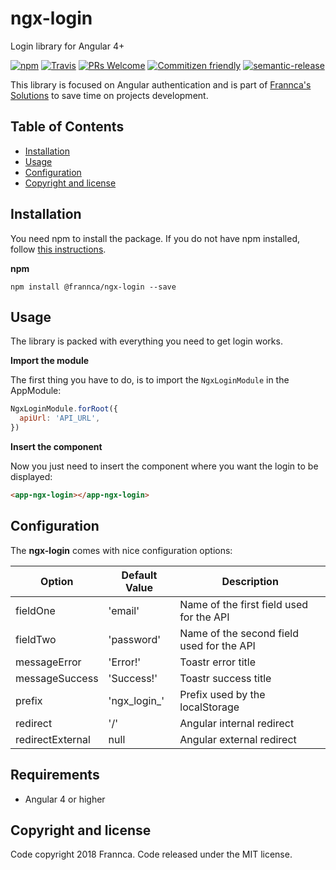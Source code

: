 # ngx-login

Login library for Angular 4+

[![npm](https://img.shields.io/npm/v/%40frannca/ngx-login.svg?style=for-the-badge)](https://www.npmjs.com/package/@frannca/ngx-login)
[![Travis](https://img.shields.io/travis/Frannca/ngx-login.svg?style=for-the-badge)](https://travis-ci.org/Frannca/ngx-login)
[![PRs Welcome](https://img.shields.io/badge/PRs-welcome-brightgreen.svg?style=for-the-badge)](http://makeapullrequest.com)
[![Commitizen friendly](https://img.shields.io/badge/commitizen-friendly-brightgreen.svg?style=for-the-badge)](http://commitizen.github.io/cz-cli)
[![semantic-release](https://img.shields.io/badge/%20%20%F0%9F%93%A6%F0%9F%9A%80-semantic--release-e10079.svg?style=for-the-badge)](https://github.com/semantic-release/semantic-release)

This library is focused on Angular authentication and is part of [Frannca's Solutions](http://frannca.com) to save time on projects development.

## Table of Contents

- [Installation](#installation)
- [Usage](#usage)
- [Configuration](#configuration)
- [Copyright and license](#copyright-and-license)

## Installation

You need npm to install the package. If you do not have npm installed, follow [this instructions](https://github.com/npm/npm).

**npm**

```
npm install @frannca/ngx-login --save
```

## Usage

The library is packed with everything you need to get login works.

**Import the module**

The first thing you have to do, is to import the `NgxLoginModule` in the AppModule:

```javascript
NgxLoginModule.forRoot({
  apiUrl: 'API_URL',
})
```

**Insert the component**

Now you just need to insert the component where you want the login to be displayed:

```html
<app-ngx-login></app-ngx-login>
```

## Configuration

The **ngx-login** comes with nice configuration options:

| Option           | Default Value | Description                               |
| ---------------- | ------------- | ----------------------------------------- |
| fieldOne         | 'email'       | Name of the first field used for the API  |
| fieldTwo         | 'password'    | Name of the second field used for the API |
| messageError     | 'Error!'      | Toastr error title                        |
| messageSuccess   | 'Success!'    | Toastr success title                      |
| prefix           | 'ngx_login_'  | Prefix used by the localStorage           |
| redirect         | '/'           | Angular internal redirect                 |
| redirectExternal | null          | Angular external redirect                 |

## Requirements

- Angular 4 or higher

## Copyright and license

Code copyright 2018 Frannca. Code released under the MIT license.

